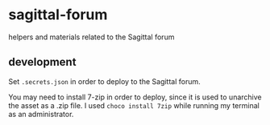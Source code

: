# sagittal-forum

helpers and materials related to the Sagittal forum

## development

Set `.secrets.json` in order to deploy to the Sagittal forum.

You may need to install 7-zip in order to deploy, since it is used to unarchive the asset as a .zip file. I used `choco install 7zip` while running my terminal as an administrator.
